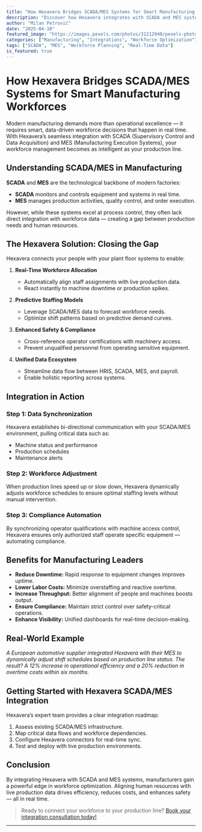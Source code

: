 ```yaml
---
title: "How Hexavera Bridges SCADA/MES Systems for Smart Manufacturing Workforces"
description: "Discover how Hexavera integrates with SCADA and MES systems to unlock real-time workforce optimization and smarter manufacturing operations."
author: "Milan Petrović"
date: "2025-04-10"
featured_image: "https://images.pexels.com/photos/31212940/pexels-photo-31212940/free-photo-of-textile-worker-operating-machinery-in-factory.jpeg?auto=compress&cs=tinysrgb&w=1260&h=750&dpr=1"
categories: ["Manufacturing", "Integrations", "Workforce Optimization"]
tags: ["SCADA", "MES", "Workforce Planning", "Real-Time Data"]
is_featured: true
---
```


# How Hexavera Bridges SCADA/MES Systems for Smart Manufacturing Workforces

Modern manufacturing demands more than operational excellence — it requires smart, data-driven workforce decisions that happen in real time. With Hexavera’s seamless integration with SCADA (Supervisory Control and Data Acquisition) and MES (Manufacturing Execution Systems), your workforce management becomes as intelligent as your production line.

## Understanding SCADA/MES in Manufacturing

**SCADA** and **MES** are the technological backbone of modern factories:

- **SCADA** monitors and controls equipment and systems in real time.
- **MES** manages production activities, quality control, and order execution.

However, while these systems excel at process control, they often lack direct integration with workforce data — creating a gap between production needs and human resources.

## The Hexavera Solution: Closing the Gap

Hexavera connects your people with your plant floor systems to enable:

1. **Real-Time Workforce Allocation**
   - Automatically align staff assignments with live production data.
   - React instantly to machine downtime or production spikes.

2. **Predictive Staffing Models**
   - Leverage SCADA/MES data to forecast workforce needs.
   - Optimize shift patterns based on predictive demand curves.

3. **Enhanced Safety & Compliance**
   - Cross-reference operator certifications with machinery access.
   - Prevent unqualified personnel from operating sensitive equipment.

4. **Unified Data Ecosystem**
   - Streamline data flow between HRIS, SCADA, MES, and payroll.
   - Enable holistic reporting across systems.

## Integration in Action

### Step 1: Data Synchronization
Hexavera establishes bi-directional communication with your SCADA/MES environment, pulling critical data such as:

- Machine status and performance
- Production schedules
- Maintenance alerts

### Step 2: Workforce Adjustment
When production lines speed up or slow down, Hexavera dynamically adjusts workforce schedules to ensure optimal staffing levels without manual intervention.

### Step 3: Compliance Automation
By synchronizing operator qualifications with machine access control, Hexavera ensures only authorized staff operate specific equipment — automating compliance.

## Benefits for Manufacturing Leaders

- **Reduce Downtime:** Rapid response to equipment changes improves uptime.
- **Lower Labor Costs:** Minimize overstaffing and reactive overtime.
- **Increase Throughput:** Better alignment of people and machines boosts output.
- **Ensure Compliance:** Maintain strict control over safety-critical operations.
- **Enhance Visibility:** Unified dashboards for real-time decision-making.

## Real-World Example

_A European automotive supplier integrated Hexavera with their MES to dynamically adjust shift schedules based on production line status. The result? A 12% increase in operational efficiency and a 20% reduction in overtime costs within six months._

## Getting Started with Hexavera SCADA/MES Integration

Hexavera’s expert team provides a clear integration roadmap:

1. Assess existing SCADA/MES infrastructure.
2. Map critical data flows and workforce dependencies.
3. Configure Hexavera connectors for real-time sync.
4. Test and deploy with live production environments.

## Conclusion

By integrating Hexavera with SCADA and MES systems, manufacturers gain a powerful edge in workforce optimization. Aligning human resources with live production data drives efficiency, reduces costs, and enhances safety — all in real time.

> Ready to connect your workforce to your production line? [Book your integration consultation today!](https://hexavera.com/contact)

---